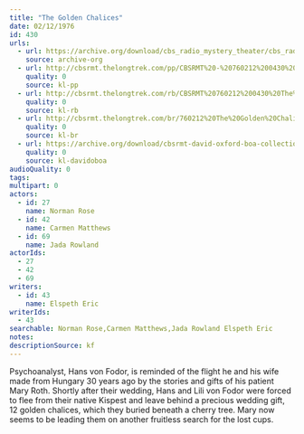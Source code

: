 ```yaml
---
title: "The Golden Chalices"
date: 02/12/1976
id: 430
urls: 
  - url: https://archive.org/download/cbs_radio_mystery_theater/cbs_radio_mystery_theater-0401-0450.zip/cbs_radio_mystery_theater-0401-0450%2Fcbsrmt_0430_the_golden_chalices.mp3
    source: archive-org
  - url: http://cbsrmt.thelongtrek.com/pp/CBSRMT%20-%20760212%200430%20The%20Golden%20Chalices_pp.mp3
    quality: 0
    source: kl-pp
  - url: http://cbsrmt.thelongtrek.com/rb/CBSRMT%20760212%200430%20The%20Golden%20Chalices_wuwm%20levels%20repeat%20recorded%206_29_76.mp3
    quality: 0
    source: kl-rb
  - url: http://cbsrmt.thelongtrek.com/br/760212%20The%20Golden%20Chalices%20WOR.mp3
    quality: 0
    source: kl-br
  - url: https://archive.org/download/cbsrmt-david-oxford-boa-collection/CBSRMT-760212-0430-The-Golden-Chalices-(128-44)_WBBM-JE-{BoA}.mp3
    quality: 0
    source: kl-davidoboa
audioQuality: 0
tags: 
multipart: 0
actors:  
  - id: 27
    name: Norman Rose  
  - id: 42
    name: Carmen Matthews  
  - id: 69
    name: Jada Rowland
actorIds:  
  - 27  
  - 42  
  - 69
writers:  
  - id: 43
    name: Elspeth Eric
writerIds:  
  - 43
searchable: Norman Rose,Carmen Matthews,Jada Rowland Elspeth Eric
notes: 
descriptionSource: kf
---
```

Psychoanalyst, Hans von Fodor, is reminded of the flight he and his wife made from Hungary 30 years ago by the stories and gifts of his patient Mary Roth. Shortly after their wedding, Hans and Lili von Fodor were forced to flee from their native Kispest and leave behind a precious wedding gift, 12 golden chalices, which they buried beneath a cherry tree. Mary now seems to be leading them on another fruitless search for the lost cups.